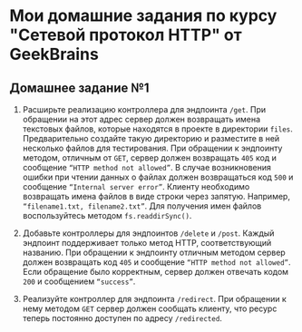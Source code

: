 # Мои домашние задания по курсу "Сетевой протокол HTTP" от GeekBrains

## Домашнее задание №1

1.  Расширьте реализацию контроллера для эндпоинта `/get`. При обращении на этот адрес сервер должен возвращать имена текстовых файлов, которые находятся в проекте в директории `files`. Предварительно создайте такую директорию и разместите в ней несколько файлов для тестирования. При обращении к эндпоинту методом, отличным от `GET`, сервер должен возвращать `405` код и сообщение `“HTTP method not allowed”`. В случае возникновения ошибки при чтении данных о файлах должен возвращаться код `500` и сообщение `“Internal server error”`. Клиенту необходимо возвращать имена файлов в виде строки через запятую. Например, `“filename1.txt, filename2.txt”`. Для получения имен файлов воспользуйтесь методом `fs.readdirSync()`.

2.  Добавьте контроллеры для эндпоинтов `/delete` и `/post`. Каждый эндпоинт поддерживает только метод HTTP, соответствующий названию. При обращении к эндпоинту отличным методом cервер должен возвращать код `405` и сообщение `“HTTP method not allowed”`. Если обращение было корректным, сервер должен отвечать кодом `200` и сообщением `“success”`.

3.  Реализуйте контроллер для эндпоинта `/redirect`. При обращении к нему методом `GET` сервер должен сообщать клиенту, что ресурс теперь постоянно доступен по адресу `/redirected`.
